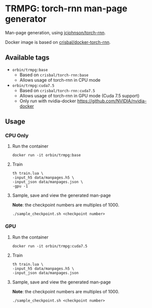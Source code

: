 # TRMPG: torch-rnn man-page generator
Man-page generation, using [jcjohnson/torch-rnn](https://github.com/jcjohnson/torch-rnn).

Docker image is based on [crisbal/docker-torch-rnn](https://github.com/crisbal/docker-torch-rnn).

## Available tags
* `orbin/trmpg:base`
    * Based on `crisbal/torch-rnn:base`
    * Allows usage of torch-rnn in CPU mode
* `orbin/trmpg:cuda7.5`
    * Based on `crisbal/torch-rnn:cuda7.5`
    * Allows usage of torch-rnn in GPU mode (Cuda 7.5 support)
    * Only run with nvidia-docker https://github.com/NVIDIA/nvidia-docker


## Usage
### CPU Only
1. Run the container

    ```docker run -it orbin/trmpg:base```

2. Train 

    ```
    th train.lua \
    -input_h5 data/manpages.h5 \
    -input_json data/manpages.json \
    -gpu -1
    ```

4. Sample, save and view the generated man-page

    __Note__: the checkpoint numbers are multiples of 1000.
    
    ```./sample_checkpoint.sh <checkpoint number>```

### GPU
1. Run the container
    
    ```docker run -it orbin/trmpg:cuda7.5```

2. Train 

    ```
    th train.lua \
    -input_h5 data/manpages.h5 \
    -input_json data/manpages.json
    ```

4. Sample, save and view the generated man-page

    __Note__: the checkpoint numbers are multiples of 1000.
    
    ```./sample_checkpoint.sh <checkpoint number>```

